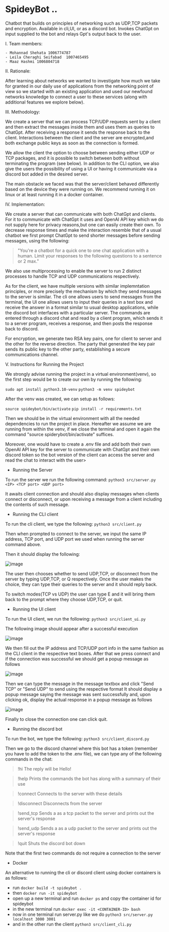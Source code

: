 # SpideyBot ..
Chatbot that builds on principles of networking such as UDP,TCP packets and encryption. Available in cli,UI, or as a discord bot.
Invokes ChatGpt on input supplied to the bot and relays Gpt's output back to the user.

I. Team members:

	- Mohannad Shehata 1006774787
	- Leila Cheraghi Seifabad  1007465495
 	- Maaz Hashmi 1006804718

II. Rationale:

After learning about networks we wanted to investigate how much we take for granted in our daily use of applications 
from the networking point of view so we started with an existing application and used our newfound networks 
knowledge to connect a user to these services (along with additional features we explore below).

III. Methodology:

We create a server that we can process TCP/UDP requests sent by a client and then extract the messages inside them
and uses them as queries to ChatGpt. After receiving a response it sends the response back to the client. Interactions
between the client and the server are encrypted,and both exchange public keys as soon as the connection is formed.

We allow the client the option to choose between sending either UDP or TCP packages, and it is possible to switch between
both without terminating the program (see below). In addition to the CLI option, we also give the users the possibility of 
using a UI or having it communicate via a discord bot added in the desired server.

The main obstacle we faced was that the server/client behaved differently based on the device they were running on. 
We recommend running it on linux or at least running it in a docker container.

IV. Implementation:

We create a server that can communicate with both ChatGpt and clients. For it to communicate with ChatGpt it uses 
and OpenAI API key which we do not supply here for privacy reasons,but one can easily create their own. To decrease response times 
and make the interaction resemble that of a usual chatbot we first prompt ChatGpt to send shorter messages before sending messages, using
the following:

> "You're a chatbot for a quick one to one chat application with a human. Limit your responses to the following questions to a sentence or 2 max."

We also use multiprocessing to enable the server to run 2 distinct processes to handle TCP and UDP communications respectively.

As for the client, we have multiple versions with similar implemntation principles, or more precisely the mechanism by which they send messages
to the server is similar. The cli one allows users to send messages from the terminal, the UI one allows users to input their queries in a text box
and receive the answer in a format similar to usual desktop applications, while the discord bot interfaces with a particular server. The commands
are entered through a discord chat and read by a client program, which sends it to a server program, receives a response, and then posts the response
back to discord.

For encryption, we generate two RSA key pairs, one for client to server and the other for the reverse direction. The 
party that generated the key pair sends its public key to the other party, establishing a secure communications channel.

V. Instructions for Running the Project 

We strongly advise running the project in a virtual environment(venv), so the first step would be to create our own by running the following:

`sudo apt install python3.10-venv`
`python3 -m venv spideybot`

After the venv was created, we can setup as follows:

`source spideybot/bin/activate`
`pip install -r requirements.txt`

Then we should be in the virtual environment with all the needed dependencies to run the project in place. Hereafter we assume
we are running from within the venv, if we close the terminal and open it again the command "source spiderybot/bin/activate" suffices.

Moreover, one would have to create a .env file and add both their own OpenAI API key for the server to communicate with ChatGpt
and their own discord token so the bot version of the client can access the server and read the chat to interact with the user>

- Running the Server

To run the server we run the following command:
`python3 src/server.py <IP> <TCP port> <UDP port>`

It awaits client connection and should also display messages when clients connect or disconnect, or upon receiving a message
from a client including the contents of such message.

- Running the CLI client

To run the cli client, we type the following:
`python3 src/client.py`

Then when prompted to connect to the server, we input the same IP address, TCP port, and UDP port we used when running the server command above.

Then it should display the following:

![image](https://github.com/LeilaChr/SpideyBot/assets/88001942/0d980be3-127b-4f83-9ed9-fcdea4f84d06)

The user then chooses whether to send UDP,TCP, or disconnect from the server by typing UDP,TCP, or Q respectively. Once the user makes the choice,
they can type their queries to the server and it should reply back.

To switch modes(TCP vs UDP) the user can type E and it will bring them back to the prompt where they choose UDP,TCP, or quit.

- Running the UI client 

To run the UI client, we run the following:
`python3 src/client_ui.py`

The following image should appear after a successful execution

![image](https://github.com/LeilaChr/SpideyBot/assets/88001942/d3f9292d-692c-4146-9b88-df2de5fb2c61)

We then fill out the IP address and TCP/UDP port info in the same fashion as the CLI client in the respective text boxes.
After that we press connect and if the connection was successful we should get a popup message as follows

![image](https://github.com/LeilaChr/SpideyBot/assets/88001942/f0af2743-7346-4f0b-87c2-654704a237f0)

Then we can type the message in the message textbox and click "Send TCP" or "Send UDP" to send using the respective format
It should display a popup message saying the message was sent successfully and, upon clicking ok, display the actual
response in a popup message as follows

![image](https://github.com/LeilaChr/SpideyBot/assets/88001942/4253a026-ac95-492a-a085-715c8af4bc85)

Finally to close the connection one can click quit.

- Running the discord bot

To run the bot, we type the following:
`python3 src/client_discord.py`
  
Then we go to the discord channel where this bot has a token (remember you have to add the token to the .env file), we can type any of the following commands in the chat:

> !hi
The reply will be Hello!

> !help
Prints the commands the bot has along with a summary of their use

> !connect <IP> <TCP port> <UDP port>
Connects to the server with these details

> !disconnect
Disconnects from the server

> !send_tcp <message>
Sends a <message> as a tcp packet to the server and prints out the server's response

> !send_udp <message>
Sends a <message> as a udp packet to the server and prints out the server's response

> !quit 
Shuts the discord bot down

Note that the first two commands do not require a connection to the server

- Docker 

An alternative to running the cli or discord client using docker containers is as follows:
- run `docker build -t spideybot .`
- then `docker run -it spideybot`
- open up a new terminal and run `docker ps` and copy the container id for spideybot
- in the new terminal run `docker exec -it <CONTAINER-ID> bash`
- now in one terminal run server.py like we do `python3 src/server.py localhost 3000 3001`
- and in the other run the client `python3 src/client_cli.py`

